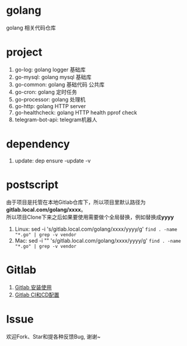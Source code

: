 # golang
golang 相关代码仓库

# project
1. go-log: golang logger 基础库
2. go-mysql: golang mysql 基础库
3. go-common: golang 基础代码 公共库
4. go-cron: golang 定时任务
5. go-processor: golang 处理机
6. go-http: golang HTTP server
7. go-healthcheck: golang HTTP health pprof check
8. telegram-bot-api: telegram机器人

# dependency
1. update: dep ensure -update -v

# postscript
由于项目是托管在本地Gitlab仓库下，所以项目里默认路径为**gitlab.local.com/golang/xxxx**。  
所以项目Clone下来之后如果要使用需要做个全局替换，例如替换成**yyyy**

1. Linux: sed -i 's/gitlab\.local\.com\/golang\/xxxx/yyyy/g' `find . -name "*.go" | grep -v vendor`
2. Mac: sed -i "" 's/gitlab\.local\.com\/golang\/xxxx/yyyy/g' `find . -name "*.go" | grep -v vendor`

# Gitlab
1. [Gitlab 安装使用](https://chenguolin.github.io/2018/12/18/Git-Gitlab-%E5%AE%89%E8%A3%85%E4%BD%BF%E7%94%A8/)
2. [Gitlab CI和CD配置](https://chenguolin.github.io/2018/12/24/Git-Gitlab-CI%E5%92%8CCD%E9%85%8D%E7%BD%AE/)

# Issue
欢迎Fork、Star和提各种反馈Bug, 谢谢~
